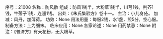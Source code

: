 序号：21008
名称：防风散
组成：防风1钱半，大粉草1钱半，川芎1钱，荆芥1钱，牛蒡子1钱，连翘1钱。
出处：《朱氏集验方》卷十一。
主治：小儿身疮。
加减：风丹，加薄荷。
功效：None
用法用量：每服2钱，水1盏，煎5分，空心服。
制备方法：上为细末。
临床应用：None
各家论述：None
用药禁忌：None
附注：《普济方》有天花粉，无大粉草。
